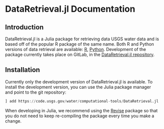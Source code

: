 # DataRetrieval.jl Documentation

## Introduction
DataRetrieval.jl is a Julia package for retrieving data USGS water data and is
based off of the popular R package of the same name. Both R and Python
versions of data retrieval are available:
[R](https://github.com/DOI-USGS/dataRetrieval),
[Python](https://github.com/DOI-USGS/dataretrieval-python). Development of the
package currently takes place on GitLab, in the
[DataRetrieval.jl repository](https://code.usgs.gov/water/computational-tools/DataRetrieval.jl).

## Installation

Currently only the development version of DataRetrieval.jl is available. To
install the development version, you can use the Julia package manager and
point to the git repository:

```julia
] add https://code.usgs.gov/water/computational-tools/DataRetrieval.jl.git
```

When developing in Julia, we recommend using the
[Revise](https://timholy.github.io/Revise.jl/stable/) package so that you do
not need to keep re-compiling the package every time you make a change.